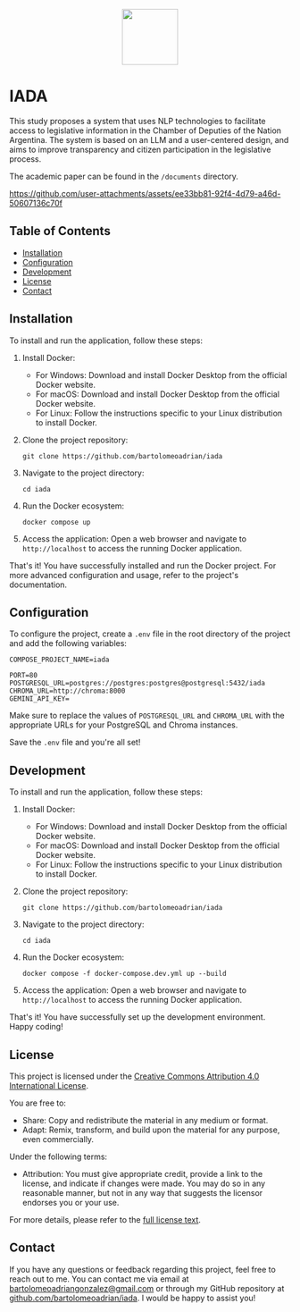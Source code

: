 <p align="center">
  <img src="https://app.hcdn.gob.ar/assets/img/logo-hcdn.png" height="100px"/>
</p>

# IADA

This study proposes a system that uses NLP technologies to facilitate access to legislative information in the Chamber of Deputies of the Nation Argentina. The system is based on an LLM and a user-centered design, and aims to improve transparency and citizen participation in the legislative process.

The academic paper can be found in the `/documents` directory.

https://github.com/user-attachments/assets/ee33bb81-92f4-4d79-a46d-50607136c70f

## Table of Contents

-   [Installation](#installation)
-   [Configuration](#configuration)
-   [Development](#development)
-   [License](#license)
-   [Contact](#contact)

## Installation

To install and run the application, follow these steps:

1. Install Docker:

    - For Windows: Download and install Docker Desktop from the official Docker website.
    - For macOS: Download and install Docker Desktop from the official Docker website.
    - For Linux: Follow the instructions specific to your Linux distribution to install Docker.

2. Clone the project repository:

    ```
    git clone https://github.com/bartolomeoadrian/iada
    ```

3. Navigate to the project directory:

    ```
    cd iada
    ```

4. Run the Docker ecosystem:

    ```
    docker compose up
    ```

5. Access the application:
   Open a web browser and navigate to `http://localhost` to access the running Docker application.

That's it! You have successfully installed and run the Docker project. For more advanced configuration and usage, refer to the project's documentation.

## Configuration

To configure the project, create a `.env` file in the root directory of the project and add the following variables:

```
COMPOSE_PROJECT_NAME=iada

PORT=80
POSTGRESQL_URL=postgres://postgres:postgres@postgresql:5432/iada
CHROMA_URL=http://chroma:8000
GEMINI_API_KEY=
```

Make sure to replace the values of `POSTGRESQL_URL` and `CHROMA_URL` with the appropriate URLs for your PostgreSQL and Chroma instances.

Save the `.env` file and you're all set!

## Development

To install and run the application, follow these steps:

1. Install Docker:

    - For Windows: Download and install Docker Desktop from the official Docker website.
    - For macOS: Download and install Docker Desktop from the official Docker website.
    - For Linux: Follow the instructions specific to your Linux distribution to install Docker.

2. Clone the project repository:

    ```
    git clone https://github.com/bartolomeoadrian/iada
    ```

3. Navigate to the project directory:

    ```
    cd iada
    ```

4. Run the Docker ecosystem:

    ```
    docker compose -f docker-compose.dev.yml up --build
    ```

5. Access the application:
   Open a web browser and navigate to `http://localhost` to access the running Docker application.

That's it! You have successfully set up the development environment. Happy coding!

## License

This project is licensed under the [Creative Commons Attribution 4.0 International License](https://creativecommons.org/licenses/by/4.0/).

You are free to:

-   Share: Copy and redistribute the material in any medium or format.
-   Adapt: Remix, transform, and build upon the material for any purpose, even commercially.

Under the following terms:

-   Attribution: You must give appropriate credit, provide a link to the license, and indicate if changes were made. You may do so in any reasonable manner, but not in any way that suggests the licensor endorses you or your use.

For more details, please refer to the [full license text](https://creativecommons.org/licenses/by/4.0/legalcode).

## Contact

If you have any questions or feedback regarding this project, feel free to reach out to me. You can contact me via email at [bartolomeoadriangonzalez@gmail.com](mailto:bartolomeoadriangonzalez@gmail.com) or through my GitHub repository at [github.com/bartolomeoadrian/iada](github.com/bartolomeoadrian/iada). I would be happy to assist you!
